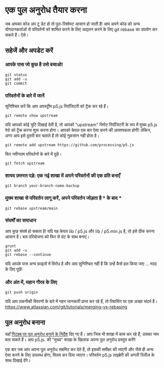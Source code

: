 # एक पुल अनुरोध तैयार करना

जब आपका कोड अप टू डेट हो तो पुल-रिक्वेस्ट आसान हो जाती है! आप अपने कोड को अन्य योगदानकर्ताओं से परिवर्तनों को शामिल करने के लिए अद्यतन करने के लिए git rebase का उपयोग कर सकते हैं। ऐसे।

## सहेजें और अपडेट करें

### आपके पास जो कुछ है उसे बचाओ!
    git status 
    git add -u
    git commit

### परिवर्तनों के बारे में जानें
सुनिश्चित करें कि आप अपस्ट्रीम p5.js रिपॉजिटरी को ट्रैक कर रहे हैं।

    git remote show upstream

यदि आपको कोई त्रुटि दिखाई देती है, तो आपको "upstream" रिमोट रिपॉजिटरी के रूप में मुख्य p5.js रेपो को ट्रैक करना शुरू करना होगा। आपको केवल एक बार ऐसा करने की आवश्यकता होगी! लेकिन, अगर आप इसे दूसरी बार चलाते हैं तो कोई नुकसान नहीं होता है।

    git remote add upstream https://github.com/processing/p5.js

फिर नवीनतम परिवर्तनों के बारे में पूछें।

    git fetch upstream 

### शायद ज़रुरत पड़े: एक नई शाखा में अपने परिवर्तनों की एक प्रति बनाएँ
    git branch your-branch-name-backup 

### मुख्य शाखा से परिवर्तन लागू करें, अपने परिवर्तन जोड़ता है * के बाद *
    git rebase upstream/main 

### संघर्षों का समाधान
आप कुछ संघर्ष हो सकता है!
यदि यह केवल lib / p5.js और lib / p5.min.js है, तो इसे ठीक करना आसान है। बस परियोजना को फिर से ग्रंट के साथ बनाएं।

    grunt 
    git add -u
    git rebase --continue

यदि आपके पास अन्य फ़ाइलों में विरोध है और आप सुनिश्चित नहीं हैं कि उन्हें कैसे हल किया जाए ... मदद के लिए पूछें!

### और अंत में, महान गौरव के लिए
    git push origin

यदि आप तकनीकी विवरणों के बारे में गहन जानकारी प्राप्त कर रहे हैं, तो रिबासिंग पर एक अच्छा संदर्भ है। https://www.atlassian.com/git/tutorials/merging-vs-rebasing

## पुल अनुरोध बनाना

यहाँ [गिटहब पर पुल अनुरोध बनाने के निर्देश](https://help.github.com/articles/creating-a-pull-request/) दिए गए हैं। आप जिस भी शाखा में काम कर रहे हैं, उसका नाम बता सकते हैं। आप p5.js. की "मुख्य" शाखा के खिलाफ अपना पुल अनुरोध प्रस्तुत करेंगे

एक बार जब आप अपना पुल अनुरोध सबमिट कर देते हैं, तो इसकी समीक्षा की जाएगी और जैसे ही अन्य ऐसा करने के लिए उपलब्ध होगा, विलय कर दिया जाएगा। परिवर्तन p5.js लाइब्रेरी की अगली रिलीज़ के साथ दिखाई देंगे।